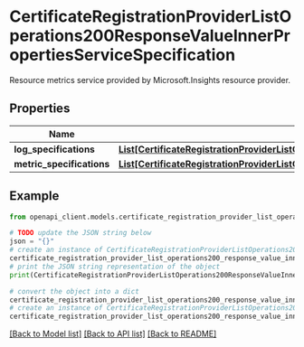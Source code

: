 # CertificateRegistrationProviderListOperations200ResponseValueInnerPropertiesServiceSpecification

Resource metrics service provided by Microsoft.Insights resource provider.

## Properties

Name | Type | Description | Notes
------------ | ------------- | ------------- | -------------
**log_specifications** | [**List[CertificateRegistrationProviderListOperations200ResponseValueInnerPropertiesServiceSpecificationLogSpecificationsInner]**](CertificateRegistrationProviderListOperations200ResponseValueInnerPropertiesServiceSpecificationLogSpecificationsInner.md) |  | [optional] 
**metric_specifications** | [**List[CertificateRegistrationProviderListOperations200ResponseValueInnerPropertiesServiceSpecificationMetricSpecificationsInner]**](CertificateRegistrationProviderListOperations200ResponseValueInnerPropertiesServiceSpecificationMetricSpecificationsInner.md) |  | [optional] 

## Example

```python
from openapi_client.models.certificate_registration_provider_list_operations200_response_value_inner_properties_service_specification import CertificateRegistrationProviderListOperations200ResponseValueInnerPropertiesServiceSpecification

# TODO update the JSON string below
json = "{}"
# create an instance of CertificateRegistrationProviderListOperations200ResponseValueInnerPropertiesServiceSpecification from a JSON string
certificate_registration_provider_list_operations200_response_value_inner_properties_service_specification_instance = CertificateRegistrationProviderListOperations200ResponseValueInnerPropertiesServiceSpecification.from_json(json)
# print the JSON string representation of the object
print(CertificateRegistrationProviderListOperations200ResponseValueInnerPropertiesServiceSpecification.to_json())

# convert the object into a dict
certificate_registration_provider_list_operations200_response_value_inner_properties_service_specification_dict = certificate_registration_provider_list_operations200_response_value_inner_properties_service_specification_instance.to_dict()
# create an instance of CertificateRegistrationProviderListOperations200ResponseValueInnerPropertiesServiceSpecification from a dict
certificate_registration_provider_list_operations200_response_value_inner_properties_service_specification_from_dict = CertificateRegistrationProviderListOperations200ResponseValueInnerPropertiesServiceSpecification.from_dict(certificate_registration_provider_list_operations200_response_value_inner_properties_service_specification_dict)
```
[[Back to Model list]](../README.md#documentation-for-models) [[Back to API list]](../README.md#documentation-for-api-endpoints) [[Back to README]](../README.md)


